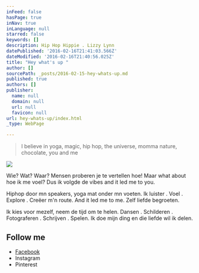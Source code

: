 ```yaml
---
inFeed: false
hasPage: true
inNav: true
inLanguage: null
starred: false
keywords: []
description: Hip Hop Hippie . Lizzy Lynn
datePublished: '2016-02-16T21:41:03.566Z'
dateModified: '2016-02-16T21:40:56.025Z'
title: "Hey what's up "
author: []
sourcePath: _posts/2016-02-15-hey-whats-up.md
published: true
authors: []
publisher:
  name: null
  domain: null
  url: null
  favicon: null
url: hey-whats-up/index.html
_type: WebPage

---
```

> I believe in yoga, magic, hip hop, the universe, momma nature, chocolate, you and me

![](https://the-grid-user-content.s3-us-west-2.amazonaws.com/2c0fb7be-8129-4c67-9cba-02e541ecf8ea.jpg)

Wie? Wat? Waar? Mensen proberen je te vertellen hoe! Maar what about hoe ik me voel? Dus ik volgde de vibes and it led me to you.

Hiphop door mn speakers, yoga mat onder mn voeten. Ik luister . Voel . Explore . Creëer m'n route. And it led me to me. Zelf liefde begroeten.

Ik kies voor mezelf, neem de tijd om te helen. Dansen . Schilderen . Fotograferen . Schrijven . Spelen. Ik doe mijn ding en die liefde wil ik delen.

## Follow me 

* [Facebook ][0]
* Instagram
* Pinterest 

[0]: https://www.facebook.com/withthehomies.yoga/?ref=hl